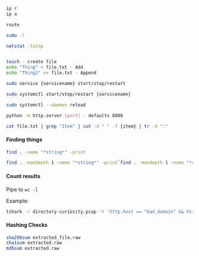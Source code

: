 ```bash
ip r
ip a

route

sudo -l

netstat -tulnp                              


touch - create file
echo "Thing" > file.txt - Add
echo "Thing2" >> file.txt - Append

sudo service {servicename} start/stop/restart

sudo systemctl start/stop/restart {servicename}

sudo systemctl --daemon reload

python -m http.server [port] - defaults 8000


```


```bash
cat file.txt | grep "Item" | cut -d " " -f {item} | tr -d ":"
```

#### Finding things

```bash
find . -name "*string*" -print

find . -maxdepth 1 -name "*string*" -print`find . -maxdepth 1 -name "*string*" -print
```

#### Count results

Pipe to `wc -l`

Example:
```bash
tshark -r directory-curiosity.pcap -Y 'http.host == "bad_domain" && http.request' | wc -l
```

#### Hashing Checks
```bash
sha256sum extracted_file.raw
sha1sum extracted.raw
md5sum extracted.raw
```